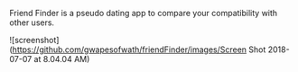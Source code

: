 Friend Finder is a pseudo dating app to compare your compatibility with other users.



![screenshot](https://github.com/gwapesofwath/friendFinder/images/Screen Shot 2018-07-07 at 8.04.04 AM)

